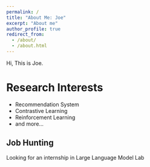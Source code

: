 ```yaml
---
permalink: /
title: "About Me: Joe"
excerpt: "About me"
author_profile: true
redirect_from: 
  - /about/
  - /about.html
---
```

Hi, This is Joe.


Research Interests
======
- Recommendation System
- Contrastive Learning
- Reinforcement Learning 
- and more...

Job Hunting
------
Looking for an internship in Large Language Model Lab

